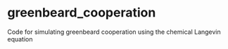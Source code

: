 # greenbeard_cooperation
Code for simulating greenbeard cooperation using the chemical Langevin equation
